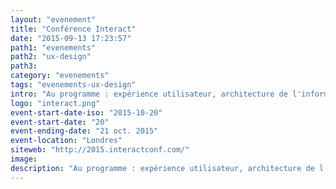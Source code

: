 ```yaml
---
layout: "evenement"
title: "Conférence Interact"
date: "2015-09-13 17:23:57"
path1: "evenements"
path2: "ux-design"
path3:
category: "evenements"
tags: "evenements-ux-design"
intro: "Au programme : expérience utilisateur, architecture de l'information , recherche UX et design d'interfaces."
logo: "interact.png"
event-start-date-iso: "2015-10-20"
event-start-date: "20"
event-ending-date: "21 oct. 2015"
event-location: "Londres"
siteweb: "http://2015.interactconf.com/"
image:
description: "Au programme : expérience utilisateur, architecture de l'information , recherche UX and design d'interfaces."
---
```

